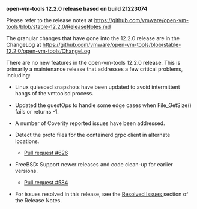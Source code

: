 **open-vm-tools 12.2.0 release based on build 21223074**

Please refer to the release notes at https://github.com/vmware/open-vm-tools/blob/stable-12.2.0/ReleaseNotes.md

The granular changes that have gone into the 12.2.0 release are in the ChangeLog at https://github.com/vmware/open-vm-tools/blob/stable-12.2.0/open-vm-tools/ChangeLog

There are no new features in the open-vm-tools 12.2.0 release.  This is primarily a maintenance release that addresses a few critical problems, including:

  - Linux quiesced snapshots have been updated to avoid intermittent hangs of the vmtoolsd process.
  - Updated the guestOps to handle some edge cases when File_GetSize() fails or returns -1.
  - A number of Coverity reported issues have been addressed.
  - Detect the proto files for the containerd grpc client in alternate locations.
      - [Pull request #626](https://github.com/vmware/open-vm-tools/pull/626)
  - FreeBSD: Support newer releases and code clean-up for earlier versions.
      - [Pull request #584](https://github.com/vmware/open-vm-tools/pull/584)

- For issues resolved in this release, see the [Resolved Issues ](https://github.com/vmware/open-vm-tools/blob/stable-12.2.0/ReleaseNotes.md#resolved-issues) section of the Release Notes.

